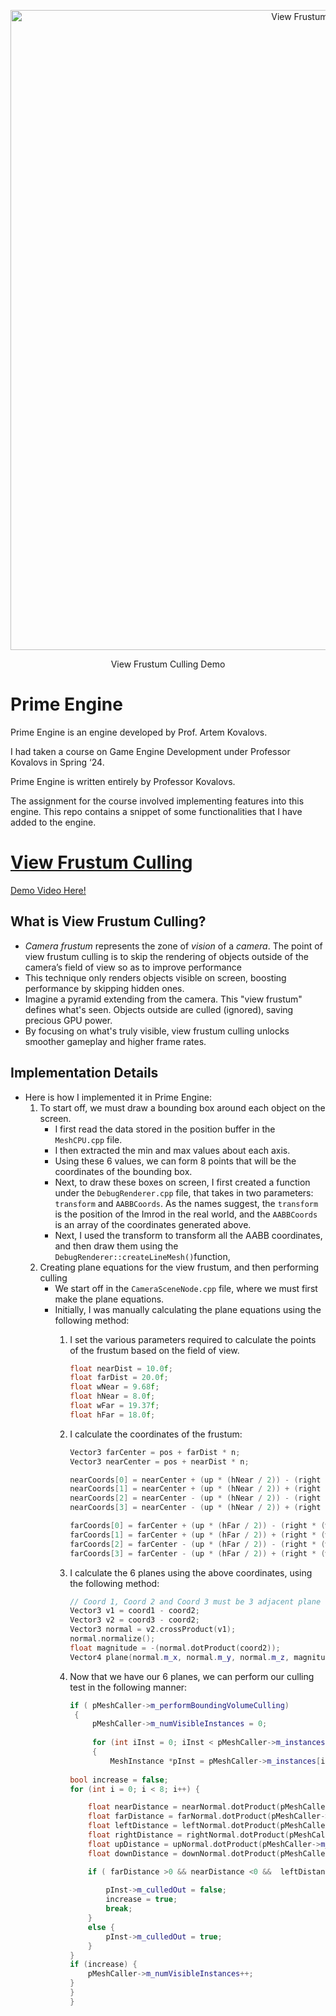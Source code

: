 
<p align="center">
  <img src="https://github.com/AaryaDevnani/ViewFrustumCulling/assets/62675730/cfea8182-b5a5-4847-adc3-c918bc32b2d1" alt="View Frustum Culling Demo Gif" style="width: 1024px"/>
</p>
<p align="center">
View Frustum Culling Demo
</p>

# Prime Engine


Prime Engine is an engine developed by Prof. Artem Kovalovs.

I had taken a course on Game Engine Development under Professor Kovalovs in Spring ‘24.

Prime Engine is written entirely by Professor Kovalovs. 

The assignment for the course involved implementing features into this engine. This repo contains a snippet of some functionalities that I have added to the engine.
# [View Frustum Culling](https://drive.google.com/file/d/1Wp-0ClDlmAfjicfYklHXQE0AYcQb1Xl8/view?usp=sharing)

 [Demo Video Here!](https://drive.google.com/file/d/1Wp-0ClDlmAfjicfYklHXQE0AYcQb1Xl8/view?usp=sharing)

## What is View Frustum Culling?
- *Camera frustum* represents the zone of *vision* of a *camera*. The point of view frustum culling is to skip the rendering of objects outside of the camera’s field of view so as to improve performance
- This technique only renders objects visible on screen, boosting performance by skipping hidden ones.
- Imagine a pyramid extending from the camera. This "view frustum" defines what's seen. Objects outside are culled (ignored), saving precious GPU power.
- By focusing on what's truly visible, view frustum culling unlocks smoother gameplay and higher frame rates.

## Implementation Details
- Here is how I implemented it in Prime Engine:
    1. To start off, we must draw a bounding box around each object on the screen.
        - I first read the data stored in the position buffer in the `MeshCPU.cpp` file.
        - I then extracted the min and max values about each axis.
        - Using these 6 values, we can form 8 points that will be the coordinates of the bounding box.
        - Next, to draw these boxes on screen, I first created a function under the `DebugRenderer.cpp` file, that takes in two parameters: `transform` and `AABBCoords`.
        As the names suggest, the `transform` is the position of the Imrod in the real world, and the `AABBCoords` is an array of the coordinates generated above.
        - Next, I used the transform to transform all the AABB coordinates, and then draw them using the `DebugRenderer::createLineMesh()`function,
    2. Creating plane equations for the view frustum, and then performing culling
        - We start off in the `CameraSceneNode.cpp` file, where we must first make the plane equations.
        - Initially, I was manually calculating the plane equations using the following method:
            1. I set the various parameters required to calculate the points of the frustum based on the field of view.
                
                ```cpp
                float nearDist = 10.0f;
                float farDist = 20.0f;
                float wNear = 9.68f;
                float hNear = 8.0f;
                float wFar = 19.37f;
                float hFar = 18.0f;
                ```
                
            2. I calculate the coordinates of the frustum: 
                
                ```cpp
                Vector3 farCenter = pos + farDist * n;
                Vector3 nearCenter = pos + nearDist * n;
                
                nearCoords[0] = nearCenter + (up * (hNear / 2)) - (right * (wNear / 2)); //TL
                nearCoords[1] = nearCenter + (up * (hNear / 2)) + (right * (wNear / 2)); //TR
                nearCoords[2] = nearCenter - (up * (hNear / 2)) - (right * (wNear / 2)); //BL
                nearCoords[3] = nearCenter - (up * (hNear / 2)) + (right * (wNear / 2)); //BR
                
                farCoords[0] = farCenter + (up * (hFar / 2)) - (right * (wFar / 2)); //TL
                farCoords[1] = farCenter + (up * (hFar / 2)) + (right * (wFar / 2)); //TR
                farCoords[2] = farCenter - (up * (hFar / 2)) - (right * (wFar / 2)); //BL
                farCoords[3] = farCenter - (up * (hFar / 2)) + (right * (wFar / 2)); //BR
                ```
                
            3. I calculate the 6 planes using the above coordinates, using the following method:
                
                ```cpp
                // Coord 1, Coord 2 and Coord 3 must be 3 adjacent plane coordinates
                Vector3 v1 = coord1 - coord2;
                Vector3 v2 = coord3 - coord2;
                Vector3 normal = v2.crossProduct(v1);
                normal.normalize();
                float magnitude = -(normal.dotProduct(coord2));
                Vector4 plane(normal.m_x, normal.m_y, normal.m_z, magnitude);
                ```
                
            4. Now that we have our 6 planes, we can perform our culling test in the following manner: 
                
                ```cpp
                if ( pMeshCaller->m_performBoundingVolumeCulling)
                 {
                     pMeshCaller->m_numVisibleInstances = 0;
                     
                     for (int iInst = 0; iInst < pMeshCaller->m_instances.m_size; ++iInst)
                     {
                         MeshInstance *pInst = pMeshCaller->m_instances[iInst].getObject<MeshInstance>();
                 
                bool increase = false;
                for (int i = 0; i < 8; i++) {
                
                	float nearDistance = nearNormal.dotProduct(pMeshCaller->m_AABBCoords[i] + pInst->m_pos) + pcam->planes[0].m_w;
                	float farDistance = farNormal.dotProduct(pMeshCaller->m_AABBCoords[i] + pInst->m_pos) + pcam->planes[1].m_w;
                	float leftDistance = leftNormal.dotProduct(pMeshCaller->m_AABBCoords[i] + pInst->m_pos) + pcam->planes[2].m_w;
                	float rightDistance = rightNormal.dotProduct(pMeshCaller->m_AABBCoords[i] + pInst->m_pos) + pcam->planes[3].m_w;
                	float upDistance = upNormal.dotProduct(pMeshCaller->m_AABBCoords[i] + pInst->m_pos) + pcam->planes[4].m_w;
                	float downDistance = downNormal.dotProduct(pMeshCaller->m_AABBCoords[i] + pInst->m_pos) + pcam->planes[5].m_w;
                
                	if ( farDistance >0 && nearDistance <0 &&  leftDistance > 0 && rightDistance < 0 && downDistance > 0 && upDistance < 0) {
                		
                		pInst->m_culledOut = false;
                		increase = true;
                		break;
                	}
                	else {
                		pInst->m_culledOut = true;
                	}
                }
                if (increase) {
                	pMeshCaller->m_numVisibleInstances++;
                }
                }
                }
                ```
